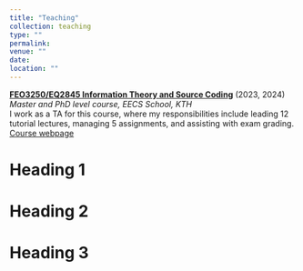 ```yaml
---
title: "Teaching"
collection: teaching
type: ""
permalink: 
venue: ""
date: 
location: ""
---
```


[**FEO3250/EQ2845 Information Theory and Source Coding**](https://www.kth.se/student/kurser/kurs/EQ2845?l=en) (2023, 2024) <br />
*Master and PhD level course, EECS School, KTH* <br />
I work as a TA for this course, where my responsibilities include leading 12 tutorial lectures, managing 5 assignments, and assisting with exam grading. [Course webpage](https://www.kth.se/student/kurser/kurs/EQ2845?l=en)

Heading 1
======

Heading 2
======

Heading 3
======
